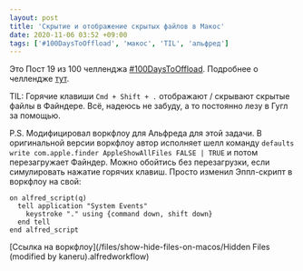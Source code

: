 ```yaml
---
layout: post
title: 'Скрытие и отображение скрытых файлов в Макос'
date: 2020-11-06 03:52 +09:00
tags: ['#100DaysToOffload', 'макос', 'TIL', 'альфред']
---
```


Это Пост 19 из 100 челленджа [#100DaysToOffload](/tags/#100daystooffload). Подробнее о челлендже [тут](/100-days-to-offload).

TIL: Горячие клавиши `Cmd + Shift + .` отображают / скрывают скрытые файлы в Файндере. Всё, надеюсь не забуду, а то постоянно лезу в Гугл за помощью.

P.S. Модифицировал воркфлоу для Альфреда для этой задачи. В оригинальной версии воркфлоу автор исполняет шелл команду `defaults write com.apple.finder AppleShowAllFiles FALSE | TRUE` и потом перезагружает Файндер. Можно обойтись без перезагрузки, если симулировать нажатие горячих клавиш. Просто изменил Эппл-скрипт в воркфлоу на свой:

```
on alfred_script(q)
  tell application "System Events"
    keystroke "." using {command down, shift down}
  end tell
end alfred_script
```

[Ссылка на воркфлоу](/files/show-hide-files-on-macos/Hidden Files (modified by kaneru).alfredworkflow)
